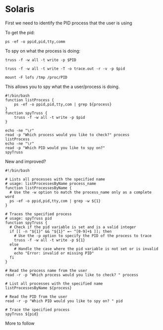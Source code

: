 # Solaris

First we need to identify the PID process that the user is using 

To get the pid:
```
ps -ef -o ppid,pid,tty,comm
```
To spy on what the process is doing:
```
truss -f -w all -t write -p $PID

truss -f -w all -t write -T -o trace.out -r -v -p $pid

```
```
mount -F lofs /tmp /proc/PID
```

This allows you to spy what the a user/process is doing.

```
#!/bin/bash
function listProcess {
	ps -ef -o ppid,pid,tty,com | grep ${process}
}
function spyTruss {
	truss -f -w all -t write -p $pid
}

echo -ne "\r"
read -p "Which process would you like to check?" process
listProcess
echo -ne "\r"
read -p "Which PID would you like to spy on?"
spyTruss
```
New and improved?
```
#!/bin/bash

# Lists all processes with the specified name
# usage: listProcessesByName process_name
function listProcessesByName {
  # Use the -w option to match the process_name only as a complete word
  ps -ef -o ppid,pid,tty,com | grep -w ${1}
}

# Traces the specified process
# usage: spyTruss pid
function spyTruss {
  # Check if the pid variable is set and is a valid integer
  if [[ -n "${1}" && "${1}" =~ ^[0-9]+$ ]]; then
    # Use the -p option to specify the PID of the process to trace
    truss -f -w all -t write -p ${1}
  else
    # Handle the case where the pid variable is not set or is invalid
    echo "Error: invalid or missing PID"
  fi
}

# Read the process name from the user
read -r -p "Which process would you like to check? " process

# List all processes with the specified name
listProcessesByName ${process}

# Read the PID from the user
read -r -p "Which PID would you like to spy on? " pid

# Trace the specified process
spyTruss ${pid}
```

More to follow
